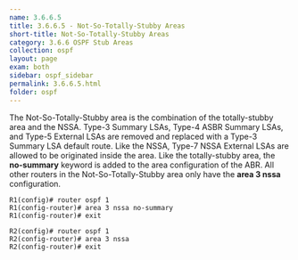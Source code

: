 ```yaml
---
name: 3.6.6.5
title: 3.6.6.5 - Not-So-Totally-Stubby Areas
short-title: Not-So-Totally-Stubby Areas
category: 3.6.6 OSPF Stub Areas
collection: ospf
layout: page
exam: both
sidebar: ospf_sidebar
permalink: 3.6.6.5.html
folder: ospf
---
```

The Not-So-Totally-Stubby area is the combination of the totally-stubby area and the NSSA. Type-3 Summary LSAs, Type-4 ASBR Summary LSAs, and Type-5 External LSAs are removed and replaced with a Type-3 Summary LSA default route. Like the NSSA, Type-7 NSSA External LSAs are allowed to be originated inside the area. Like the totally-stubby area, the **no-summary** keyword is added to the area configuration of the ABR. All other routers in the Not-So-Totally-Stubby area only have the **area 3 nssa** configuration.
```
R1(config)# router ospf 1
R1(config-router)# area 3 nssa no-summary
R1(config-router)# exit
```
```
R2(config)# router ospf 1
R2(config-router)# area 3 nssa
R2(config-router)# exit
```
